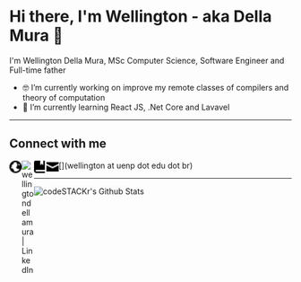 # Hi there, I'm Wellington - aka Della Mura 👋


I'm Wellington Della Mura, MSc Computer Science, Software Engineer and Full-time father

- 🤓 I’m currently working on improve my remote classes of compilers and theory of computation
- 🌱 I’m currently learning React JS, .Net Core and Lavavel

---

## Connect with me

[<img align="left" alt="della-mura.com.br" width="22px" src="https://raw.githubusercontent.com/iconic/open-iconic/master/svg/globe.svg" />](http://www.della-mura.com.br)
[<img align="left" alt="wellingtondellamura | LinkedIn" width="22px" src="https://cdn.jsdelivr.net/npm/simple-icons@v3/icons/linkedin.svg" />](http://linkedin.com/wellingtondellamura)
[<img align="left" alt="UENP" width="22px" src="https://raw.githubusercontent.com/iconic/open-iconic/master/svg/book.svg" />](http://cct.uenp.edu.br/wellington)
[<img align="left" alt="UENP" width="22px" src="https://raw.githubusercontent.com/iconic/open-iconic/master/svg/envelope-closed.svg" />](wellington at uenp dot edu dot br)

---

<img align="left" alt="codeSTACKr's Github Stats" src="https://github-readme-stats.vercel.app/api?username=wellingtondellamura&show_icons=true&hide_border=true" />
